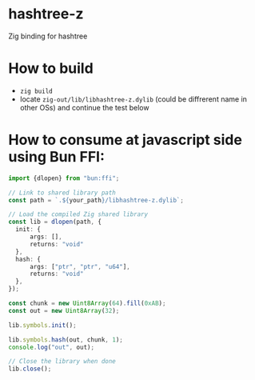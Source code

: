 # hashtree-z
Zig binding for hashtree

# How to build
- `zig build`
- locate `zig-out/lib/libhashtree-z.dylib` (could be diffrerent name in other OSs) and continue the test below

# How to consume at javascript side using Bun FFI:

```typescript
import {dlopen} from "bun:ffi";

// Link to shared library path
const path = `.${your_path}/libhashtree-z.dylib`;

// Load the compiled Zig shared library
const lib = dlopen(path, {
  init: {
      args: [],
      returns: "void"
  },
  hash: {
      args: ["ptr", "ptr", "u64"],
      returns: "void"
  },
});

const chunk = new Uint8Array(64).fill(0xAB);
const out = new Uint8Array(32);

lib.symbols.init();

lib.symbols.hash(out, chunk, 1);
console.log("out", out);

// Close the library when done
lib.close();
```
